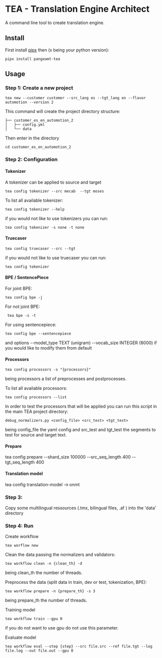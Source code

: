 # TEA - Translation Engine Architect

A command line tool to create translation engine.


## Install
First install [pipx](https://github.com/pipxproject/pipx) then (x being your python version):

```
pipx install pangeamt-tea
```

## Usage 

### Step 1: Create a new project

```
tea new --customer customer --src_lang es --tgt_lang en --flavor automotion --version 2
```

This command will create the project directory structure:


```
├── customer_es_en_automotion_2
│   ├── config.yml
│   └── data
```

Then enter in the directory

```
cd customer_es_en_automotion_2
```

### Step 2: Configuration

#### Tokenizer

A tokenizer can be applied to source and target

```
tea config tokenizer --src mecab  --tgt moses
```

To list all available tokenizer:

```
tea config tokenizer --help
```
if you would not like to use tokenizers you can run:
```
tea config tokenizer -s none -t none
```

#### Truecaser

```
tea config truecaser --src --tgt
```

if you would not like to use truecaser you can run:
```
tea config tokenizer
```


#### BPE / SentencePiece

For joint BPE:
```
tea config bpe -j
```
For not joint BPE:
```
 tea bpe -s -t
 ```
For using sentencepiece:
```
tea config bpe --sentencepiece 
```
and options --model_type TEXT (unigram) --vocab_size INTEGER (8000) if you would like to modify them from default


#### Processors
```
tea config processors -s "{processors}"
```
being processors a list of preprocesses and postprocesses.


To list all available processors:
```
tea config processors --list
```

In order to test the processors that will be applied you can run this script in the main TEA project directory:
```
debug_normalizers.py <config_file> <src_test> <tgt_test>
```
being config_file the yaml config and src_test and tgt_test the segments to test for source and target text.

#### Prepare
tea config prepare --shard_size 100000 --src_seq_length 400 --tgt_seq_length 400

#### Translation model
tea config translation-model -n onmt 


### Step 3:
Copy some multilingual ressources (.tmx, bilingual files, .af ) into the 'data' directory

### Step 4: Run
Create workflow
```
tea worflow new
```
Clean the data passing the normalizers and validators:
```
tea workflow clean -n {clean_th} -d
```
being clean_th the number of threads.

Preprocess the data (split data in train, dev or test, tokenization, BPE):
```
tea workflow prepare -n {prepare_th} -s 3
```
being prepare_th the number of threads.

Training model
```
tea workflow train --gpu 0
```
if you do not want to use gpu do not use this parameter.

Evaluate model
```
tea workflow eval --step {step} --src file.src --ref file.tgt --log file.log --out file.out --gpu 0
```
